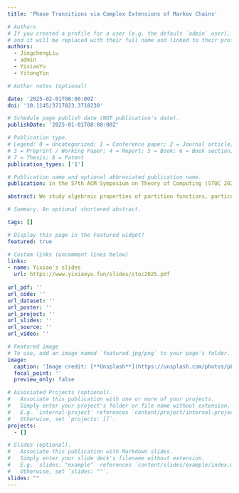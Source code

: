 ```yaml
---
title: 'Phase Transitions via Complex Extensions of Markov Chains'

# Authors
# If you created a profile for a user (e.g. the default `admin` user), write the username (folder name) here
# and it will be replaced with their full name and linked to their profile.
authors:
  - JingchengLiu
  - admin
  - YixiaoYu
  - YitongYin

# Author notes (optional)

date: '2025-02-01T08:00:00Z'
doi: '10.1145/3717823.3718230'

# Schedule page publish date (NOT publication's date).
publishDate: '2025-01-01T08:00:00Z'

# Publication type.
# Legend: 0 = Uncategorized; 1 = Conference paper; 2 = Journal article;
# 3 = Preprint / Working Paper; 4 = Report; 5 = Book; 6 = Book section;
# 7 = Thesis; 8 = Patent
publication_types: ['1']

# Publication name and optional abbreviated publication name.
publication: in the 57th ACM Symposium on Theory of Computing (STOC 2025)

abstract: We study algebraic properties of partition functions, particularly the location of zeros, through the lens of rapidly mixing Markov chains. The classical Lee-Yang program initiated the study of phase transitions via locating complex zeros of partition functions. Markov chains, besides serving as algorithms, have also been used to model physical processes tending to equilibrium. In many scenarios, rapid mixing of Markov chains coincides with the absence of phase transitions (complex zeros). Prior works have shown that the absence of phase transitions implies rapid mixing of Markov chains. We reveal a converse connection by lifting probabilistic tools for the analysis of Markov chains to study complex zeros of partition functions. Our motivating example is the independence polynomial on k-uniform hypergraphs, where the best-known zero-free regime has been significantly lagging behind the regime where we have rapidly mixing Markov chains for the underlying hypergraph independent sets. Specifically, the Glauber dynamics is known to mix rapidly on independent sets in a $k$-uniform hypergraph of maximum degree $\Delta$ provided that $\Delta\leq 2^{k/2}$. On the other hand, the best-known zero-freeness around the point 1 of the independence polynomial on k-uniform hypergraphs requires $\Delta\leq 5$, the same bound as on a graph. By introducing a complex extension of Markov chains, we lift an existing percolation argument to the complex plane, and show that if $\Delta\leq 2^{k/2}$., the Markov chain converges in a complex neighborhood, and the independence polynomial itself does not vanish in the same neighborhood. In the same regime, our result also implies central limit theorems for the size of a uniformly random independent set, and deterministic approximation algorithms for the number of hypergraph independent sets of size k≤αn for some constant $\alpha$.

# Summary. An optional shortened abstract.

tags: []

# Display this page in the Featured widget?
featured: true

# Custom links (uncomment lines below)
links:
- name: Yixiao's slides
  url: https://www.yixiaoyu.fun/slides/stoc2025.pdf
   
url_pdf: ''
url_code: ''
url_dataset: ''
url_poster: ''
url_project: ''
url_slides: ''
url_source: ''
url_video: ''

# Featured image
# To use, add an image named `featured.jpg/png` to your page's folder.
image:
  caption: 'Image credit: [**Unsplash**](https://unsplash.com/photos/pLCdAaMFLTE)'
  focal_point: ''
  preview_only: false

# Associated Projects (optional).
#   Associate this publication with one or more of your projects.
#   Simply enter your project's folder or file name without extension.
#   E.g. `internal-project` references `content/project/internal-project/index.md`.
#   Otherwise, set `projects: []`.
projects:
  - []

# Slides (optional).
#   Associate this publication with Markdown slides.
#   Simply enter your slide deck's filename without extension.
#   E.g. `slides: "example"` references `content/slides/example/index.md`.
#   Otherwise, set `slides: ""`.
slides: ""
---
```


